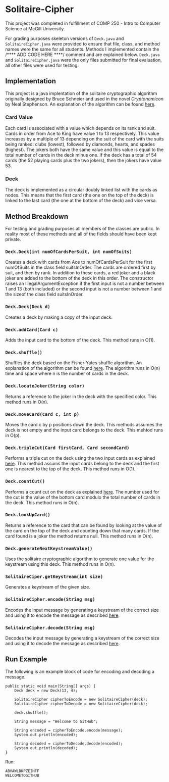 # Solitaire-Cipher

This project was completed in fulfillment of COMP 250 - Intro to Computer Science at McGill University.

For grading purposes skeleton versions of `Deck.java` and `SolitaireCipher.java` were provided to ensure that file, class, and method names were the same for all students.
Methods I implemented contain the /**** ADD CODE HERE ****/ comment and are explained below.
`Deck.java` and `SolitaireCipher.java` were the only files submitted for final evaluation, all other files were used for testing.

## Implementation

This project is a java implentation of the solitaire cryptographic algorithm originally designed by Bruce Schneier and used in the novel *Cryptonomicon* by Neal Stephenson.
An explanation of the algorithm can be found [here](https://en.wikipedia.org/wiki/Solitaire_(cipher)).

### Card Value
Each card is associated with a value which depends on its rank and suit.
Cards in order from Ace to King have value 1 to 13 respectively. 
This value increases by a multiple of 13 depending on the suit of the card with the suits being ranked: clubs (lowest), followed by diamonds, hearts, and spades (highest). 
The jokers both have the same value and this value is equal to the total number of cards in the deck minus one.
If the deck has a total of 54 cards (the 52 playing cards plus the two jokers), then the jokers have value 53.

### Deck
The deck is implemented as a circular doubly linked list with the cards as nodes.
This means that the first card (the one on the top of the deck) is linked to the last card (the one at the bottom of the deck) and vice versa.

## Method Breakdown

For testing and grading purposes all members of the classes are public.
In reality most of these methods and all of the fields should have been kept private.

### `Deck.Deck(int numOfCardsPerSuit, int numOfSuits)`
Creates a deck with cards from Ace to numOfCardsPerSuit for the first numOfSuits in the class field suitsInOrder. 
The cards are ordered first by suit, and then by rank. In addition to these cards, a red joker and a black joker are added to the bottom of the deck in this order.
The constructor raises an IllegalArgumentException if the first input is not a number between 1 and 13 (both included) or the second input is not a number between 1 and the sizeof the class field suitsInOrder.

### `Deck.Deck(Deck d)`
Creates a deck by making a copy of the input deck.

### `Deck.addCard(Card c)`
Adds the input card to the bottom of the deck. This method runs in O(1).

### `Deck.shuffle()`
Shuffles the deck based on the Fisher-Yates shuffle algorithm. An explanation of the algorithm can be found [here](https://en.wikipedia.org/wiki/Fisher%E2%80%93Yates_shuffle).
The algorithm runs in O(n) time and space where n is the number of cards in the deck.

### `Deck.locateJoker(String color)`
Returns a reference to the joker in the deck with the specified color. This method runs in O(n).

### `Deck.moveCard(Card c, int p)`
Moves the card c by p positions down the deck. This methods assumes the deck is not empty and the input card belongs to the deck. This mehtod runs in O(p).

### `Deck.tripleCut(Card firstCard, Card secondCard)`
Performs a triple cut on the deck using the two input cards as explained [here](https://en.wikipedia.org/wiki/Solitaire_(cipher)#Keystream_algorithm).
This method assums the input cards belong to the deck and the first one is nearest to the top of the deck. This method runs in O(1).

### `Deck.countCut()`
Performs a count cut on the deck as explained [here](https://en.wikipedia.org/wiki/Solitaire_(cipher)#Keystream_algorithm).
The number used for the cut is the value of the bottom card modulo the total number of cards in the deck.
This method runs in O(n).

### `Deck.lookUpCard()`
Returns a reference to the card that can be found by looking at the value of the card on the top of the deck and counting down that many cards.
If the card found is a joker the method returns null.
This method runs in O(n).

### `Deck.generateNextKeystreamValue()`
Uses the solitaire cryptographic algorithm to generate one value for the keystream using this deck.
This method runs in O(n).

### `SolitaireCiper.getKeystream(int size)`
Generates a keystream of the given size.

### `SolitaireCipher.encode(String msg)`
Encodes the input message by generating a keystream of the correct size and using it to encode the message as described [here](https://en.wikipedia.org/wiki/Solitaire_(cipher)#Encryption_and_decryption).

### `SolitaireCipher.decode(String msg)`
Decodes the input message by generating a keystream of the correct size and using it to decode the message as described [here](https://en.wikipedia.org/wiki/Solitaire_(cipher)#Encryption_and_decryption).

## Run Example
The following is an example block of code for encoding and decoding a message.

```
public static void main(String[] args) {
    Deck deck = new Deck(13, 4);

    SolitaireCipher cipherToEncode = new SolitaireCipher(deck);
    SolitaireCipher cipherToDecode = new SolitaireCipher(deck);

    deck.shuffle();

    String message = "Welcome to GitHub";

    String encoded = cipherToEncode.encode(message);
    System.out.println(encoded);

    String decoded = cipherToDecode.decode(encoded);
    System.out.println(decoded);
}
```

Run:
```
ABVAWLDKPZEIHFF
WELCOMETOGITHUB
```
